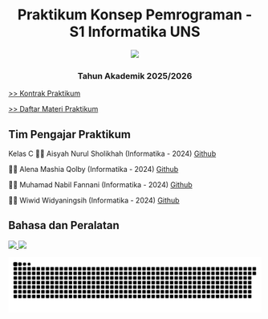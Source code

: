 <h1 align="center">Praktikum Konsep Pemrograman - S1 Informatika UNS</h1>

<p align="center">
<img width="400" src="https://img.freepik.com/free-vector/programming-concept-illustration_114360-1351.jpg?w=1060"></img>
</p>

<h3 align="center">Tahun Akademik 2025/2026</h3>

[>> Kontrak Praktikum](kontrak.md)

[>> Daftar Materi Praktikum](silabus.md)

## Tim Pengajar Praktikum

Kelas C
🧑‍🏫 Aisyah Nurul Sholikhah (Informatika - 2024) [Github](https://github.com/ArluxSho)

🧑‍🏫 Alena Mashia Qolby (Informatika - 2024) [Github](https://github.com/midnightbluee2)

👨‍🏫 Muhamad Nabil Fannani (Informatika - 2024) [Github](https://github.com/Nabil-Fan) 

👨‍🏫 Wiwid Widyaningsih (Informatika - 2024) [Github](https://github.com/wiwidw)

## Bahasa dan Peralatan

<a href="https://www.w3schools.com/c/index.php">
    <img src="https://img.icons8.com/?size=100&id=40670&format=png&color=000000" width="50"></img>
</a>
<a href="https://code.visualstudio.com/download">
    <img src="https://img.icons8.com/?size=100&id=0OQR1FYCuA9f&format=png&color=000000" width="50"></img>
</a>

![snakegif](https://github.com/TekyaygilFethi/TekyaygilFethi/blob/output/github-contribution-grid-snake.svg)
